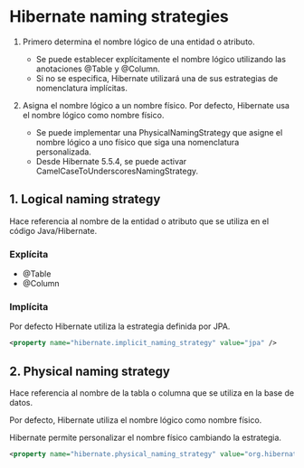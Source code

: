 # Hibernate naming strategies

1. Primero determina el nombre lógico de una entidad o atributo.
    * Se puede establecer explícitamente el nombre lógico utilizando las anotaciones @Table y @Column.
    * Si no se especifica, Hibernate utilizará una de sus estrategias de nomenclatura implícitas.

2. Asigna el nombre lógico a un nombre físico. Por defecto, Hibernate usa el nombre lógico
   como nombre físico.
    * Se puede implementar una PhysicalNamingStrategy que asigne el nombre lógico a uno
      físico que siga una nomenclatura personalizada.
    * Desde Hibernate 5.5.4, se puede activar CamelCaseToUnderscoresNamingStrategy.

## 1. Logical naming strategy

Hace referencia al nombre de la entidad o atributo que se utiliza en el código Java/Hibernate.

### Explícita

* @Table
* @Column


### Implícita

Por defecto Hibernate utiliza la estrategia definida por JPA.

```xml
<property name="hibernate.implicit_naming_strategy" value="jpa" />
```


## 2. Physical naming strategy

Hace referencia al nombre de la tabla o columna que se utiliza en la base de datos.

Por defecto, Hibernate utiliza el nombre lógico como nombre físico.

Hibernate permite personalizar el nombre físico cambiando la estrategia.

```xml
<property name="hibernate.physical_naming_strategy" value="org.hibernate.boot.model.naming.CamelCaseToUnderscoresNamingStrategy"/>
```